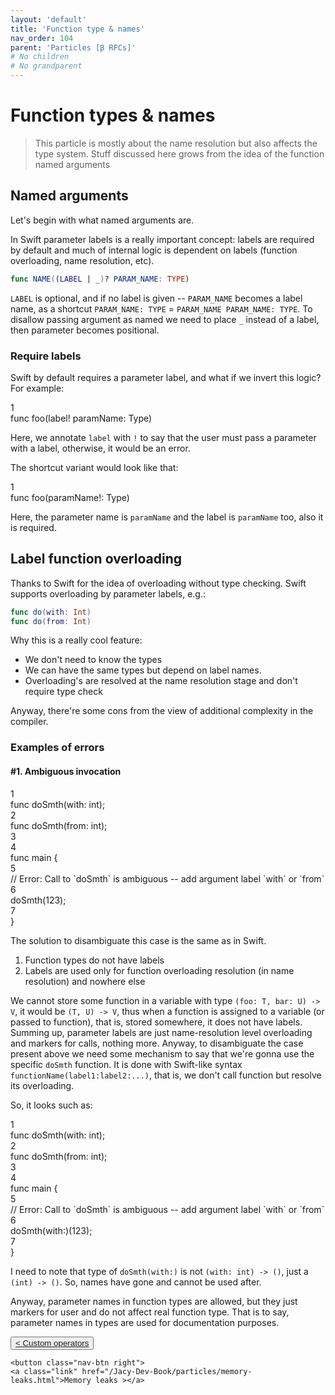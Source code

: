 ```yaml
---
layout: 'default'
title: 'Function type & names'
nav_order: 104
parent: 'Particles [β RFCs]'
# No children
# No grandparent
---
```


# Function types & names

> This particle is mostly about the name resolution but also affects the type system.
> Stuff discussed here grows from the idea of the function named arguments

## Named arguments

Let's begin with what named arguments are.

In Swift parameter labels is a really important concept: labels are required by default and much of internal logic is dependent on labels (function overloading, name resolution, etc).

```swift
func NAME((LABEL | _)? PARAM_NAME: TYPE)
```

`LABEL` is optional, and if no label is given -- `PARAM_NAME` becomes a label name, as a shortcut `PARAM_NAME: TYPE` = `PARAM_NAME PARAM_NAME: TYPE`.
To disallow passing argument as named we need to place `_` instead of a label, then parameter becomes positional.

### Require labels

Swift by default requires a parameter label, and what if we invert this logic?
For example:

<div class="code-fence highlight-jc hljs">
            <div class="line-num" data-line-num="1">1</div><div class="line"><span class="hljs-keyword">func</span> <span class="hljs-title function_">foo</span>(label! paramName: Type)</div>
        </div>

Here, we annotate `label` with `!` to say that the user must pass a parameter with a label, otherwise, it would be an error.

The shortcut variant would look like that:

<div class="code-fence highlight-jc hljs">
            <div class="line-num" data-line-num="1">1</div><div class="line"><span class="hljs-keyword">func</span> <span class="hljs-title function_">foo</span>(paramName!: Type)</div>
        </div>

Here, the parameter name is `paramName` and the label is `paramName` too, also it is required.

## Label function overloading

Thanks to Swift for the idea of overloading without type checking.
Swift supports overloading by parameter labels, e.g.:

```swift
func do(with: Int)
func do(from: Int)
```

Why this is a really cool feature:

- We don't need to know the types
- We can have the same types but depend on label names.
- Overloading's are resolved at the name resolution stage and don't require type check

Anyway, there're some cons from the view of additional complexity in the compiler.

### Examples of errors

#### #1. Ambiguous invocation

<div class="code-fence highlight-jc hljs">
            <div class="line-num" data-line-num="1">1</div><div class="line"><span class="hljs-keyword">func</span> <span class="hljs-title function_">doSmth</span>(with: <span class="hljs-type">int</span>);</div><div class="line-num" data-line-num="2">2</div><div class="line"><span class="hljs-keyword">func</span> <span class="hljs-title function_">doSmth</span>(from: <span class="hljs-type">int</span>);</div><div class="line-num" data-line-num="3">3</div><div class="line"></div><div class="line-num" data-line-num="4">4</div><div class="line"><span class="hljs-keyword">func</span> <span class="hljs-title function_">main</span> {</div><div class="line-num" data-line-num="5">5</div><div class="line">    <span class="hljs-comment">// Error: Call to `doSmth` is ambiguous -- add argument label `with` or `from`</span></div><div class="line-num" data-line-num="6">6</div><div class="line">    <span class="hljs-title function_ invoke__">doSmth</span>(<span class="hljs-number">123</span>);</div><div class="line-num" data-line-num="7">7</div><div class="line">}</div>
        </div>

The solution to disambiguate this case is the same as in Swift.

1. Function types do not have labels
2. Labels are used only for function overloading resolution (in name resolution) and nowhere else

We cannot store some function in a variable with type `(foo: T, bar: U) -> V`, it would be `(T, U) -> V`, thus when a function is assigned to a variable (or passed to function), that is, stored somewhere, it does not have labels.
Summing up, parameter labels are just name-resolution level overloading and markers for calls, nothing more.
Anyway, to disambiguate the case present above we need some mechanism to say that we're gonna use the specific `doSmth` function. It is done with Swift-like syntax `functionName(label1:label2:...)`, that is, we don't call function but resolve its overloading.

So, it looks such as:

<div class="code-fence highlight-jc hljs">
            <div class="line-num" data-line-num="1">1</div><div class="line"><span class="hljs-keyword">func</span> <span class="hljs-title function_">doSmth</span>(with: <span class="hljs-type">int</span>);</div><div class="line-num" data-line-num="2">2</div><div class="line"><span class="hljs-keyword">func</span> <span class="hljs-title function_">doSmth</span>(from: <span class="hljs-type">int</span>);</div><div class="line-num" data-line-num="3">3</div><div class="line"></div><div class="line-num" data-line-num="4">4</div><div class="line"><span class="hljs-keyword">func</span> <span class="hljs-title function_">main</span> {</div><div class="line-num" data-line-num="5">5</div><div class="line">    <span class="hljs-comment">// Error: Call to `doSmth` is ambiguous -- add argument label `with` or `from`</span></div><div class="line-num" data-line-num="6">6</div><div class="line">    <span class="hljs-title function_ invoke__">doSmth</span>(with:)(<span class="hljs-number">123</span>);</div><div class="line-num" data-line-num="7">7</div><div class="line">}</div>
        </div>

I need to note that type of `doSmth(with:)` is not `(with: int) -> ()`, just a `(int) -> ()`.
So, names have gone and cannot be used after.

Anyway, parameter names in function types are allowed, but they just markers for user and do not affect real function type. That is to say, parameter names in types are used for documentation purposes.
<div class="nav-btn-block">
    <button class="nav-btn left">
    <a class="link" href="/Jacy-Dev-Book/particles/custom-operators.html">< Custom operators</a>
</button>

    <button class="nav-btn right">
    <a class="link" href="/Jacy-Dev-Book/particles/memory-leaks.html">Memory leaks ></a>
</button>

</div>
